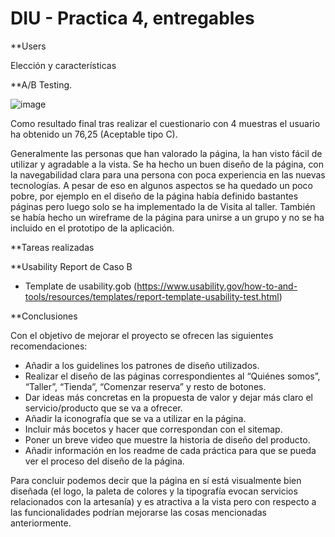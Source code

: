 # DIU - Practica 4, entregables


**Users 

Elección y características

**A/B Testing. 

![image](https://github.com/merypr/DIU_Lospibes/assets/92978748/eb8162db-c188-451c-ae9f-20ad2553eef8)

Como resultado final tras realizar el cuestionario con 4 muestras el usuario ha obtenido un 76,25 (Aceptable tipo C). 

Generalmente las personas que han valorado la página, la han visto fácil de utilizar y agradable a la vista. Se ha hecho un buen diseño de la página, con la navegabilidad clara para una persona con poca experiencia en las nuevas tecnologías. A pesar de eso en algunos aspectos se ha quedado un poco pobre, por ejemplo en el diseño de la página había definido bastantes páginas pero luego solo se ha implementado la de Visita al taller. También se había hecho un wireframe de la página para unirse a un grupo y no se ha incluido en el prototipo de la aplicación.

**Tareas realizadas


**Usability Report de Caso B
* Template de usability.gob (https://www.usability.gov/how-to-and-tools/resources/templates/report-template-usability-test.html) 

**Conclusiones

Con el objetivo de mejorar el proyecto se ofrecen las siguientes recomendaciones:
  - Añadir a los guidelines los patrones de diseño utilizados.
  - Realizar el diseño de las páginas correspondientes al “Quiénes somos”, “Taller”, “Tienda”, “Comenzar reserva” y resto de botones.
  - Dar ideas más concretas en la propuesta de valor y dejar más claro el servicio/producto que se va a ofrecer.
  - Añadir la iconografía que se va a utilizar en la página.
  - Incluir más bocetos y hacer que correspondan con el sitemap.
  - Poner un breve video que muestre la historia de diseño del producto.
  - Añadir información en los readme de cada práctica para que se pueda ver el proceso del diseño de la página.
  
Para concluir podemos decir que la página en sí está visualmente bien diseñada (el logo, la paleta de colores y la tipografía evocan servicios relacionados con la artesanía) y es atractiva a la vista pero con respecto a las funcionalidades podrían mejorarse las cosas mencionadas anteriormente.


